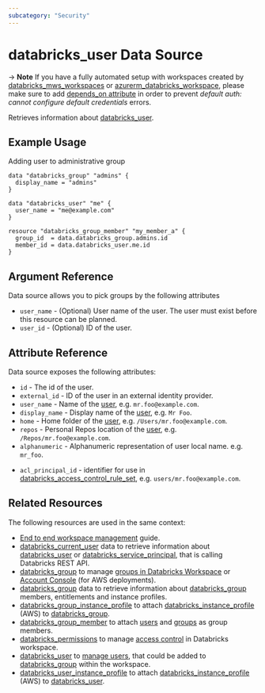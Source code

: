 ```yaml
---
subcategory: "Security"
---
```


# databricks_user Data Source

-> **Note** If you have a fully automated setup with workspaces created by [databricks_mws_workspaces](../resources/mws_workspaces.md) or [azurerm_databricks_workspace](https://registry.terraform.io/providers/hashicorp/azurerm/latest/docs/resources/databricks_workspace), please make sure to add [depends_on attribute](../guides/troubleshooting.md#data-resources-and-authentication-is-not-configured-errors) in order to prevent _default auth: cannot configure default credentials_ errors.

Retrieves information about [databricks_user](../resources/user.md).

## Example Usage

Adding user to administrative group

```hcl
data "databricks_group" "admins" {
  display_name = "admins"
}

data "databricks_user" "me" {
  user_name = "me@example.com"
}

resource "databricks_group_member" "my_member_a" {
  group_id  = data.databricks_group.admins.id
  member_id = data.databricks_user.me.id
}
```

## Argument Reference

Data source allows you to pick groups by the following attributes

- `user_name` - (Optional) User name of the user. The user must exist before this resource can be planned.
- `user_id` - (Optional) ID of the user.

## Attribute Reference

Data source exposes the following attributes:

- `id` - The id of the user.
- `external_id` - ID of the user in an external identity provider.
- `user_name` - Name of the [user](../resources/user.md), e.g. `mr.foo@example.com`.
- `display_name` - Display name of the [user](../resources/user.md), e.g. `Mr Foo`.
- `home` - Home folder of the [user](../resources/user.md), e.g. `/Users/mr.foo@example.com`.
- `repos` - Personal Repos location of the [user](../resources/user.md), e.g. `/Repos/mr.foo@example.com`.
- `alphanumeric` - Alphanumeric representation of user local name. e.g. `mr_foo`.

* `acl_principal_id` - identifier for use in [databricks_access_control_rule_set](../resources/access_control_rule_set.md), e.g. `users/mr.foo@example.com`.

## Related Resources

The following resources are used in the same context:

- [End to end workspace management](../guides/workspace-management.md) guide.
- [databricks_current_user](current_user.md) data to retrieve information about [databricks_user](../resources/user.md) or [databricks_service_principal](../resources/service_principal.md), that is calling Databricks REST API.
- [databricks_group](../resources/group.md) to manage [groups in Databricks Workspace](https://docs.databricks.com/administration-guide/users-groups/groups.html) or [Account Console](https://accounts.cloud.databricks.com/) (for AWS deployments).
- [databricks_group](group.md) data to retrieve information about [databricks_group](../resources/group.md) members, entitlements and instance profiles.
- [databricks_group_instance_profile](../resources/group_instance_profile.md) to attach [databricks_instance_profile](../resources/instance_profile.md) (AWS) to [databricks_group](../resources/group.md).
- [databricks_group_member](../resources/group_member.md) to attach [users](../resources/user.md) and [groups](../resources/group.md) as group members.
- [databricks_permissions](../resources/permissions.md) to manage [access control](https://docs.databricks.com/security/access-control/index.html) in Databricks workspace.
- [databricks_user](../resources/user.md) to [manage users](https://docs.databricks.com/administration-guide/users-groups/users.html), that could be added to [databricks_group](../resources/group.md) within the workspace.
- [databricks_user_instance_profile](../resources/user_instance_profile.md) to attach [databricks_instance_profile](../resources/instance_profile.md) (AWS) to [databricks_user](../resources/user.md).
